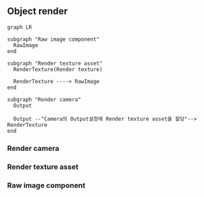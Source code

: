 ## Object render
```mermaid
graph LR

subgraph "Raw image component"
  RawImage
end

subgraph "Render texture asset"
  RenderTexture(Render texture)
  
  RenderTexture ----> RawImage
end

subgraph "Render camera"
  Output
  
  Output --"Camera의 Output설정에 Render texture asset을 할당"--> RenderTexture
end

```
### Render camera

### Render texture asset

### Raw image component
